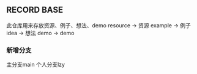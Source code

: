 ## RECORD BASE
此仓库用来存放资源、例子、想法、demo
resource  ->  资源
example   ->  例子
idea      ->  想法
demo      ->  demo

### 新增分支
主分支main
个人分支lzy